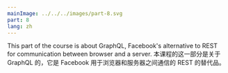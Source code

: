 ```yaml
---
mainImage: ../../../images/part-8.svg
part: 8
lang: zh
---
```


<div class="intro">


This part of the course is about GraphQL, Facebook's alternative to REST for communication between browser and a server.
本课程的这一部分是关于 GraphQL 的，它是 Facebook 用于浏览器和服务器之间通信的 REST 的替代品。

</div>

